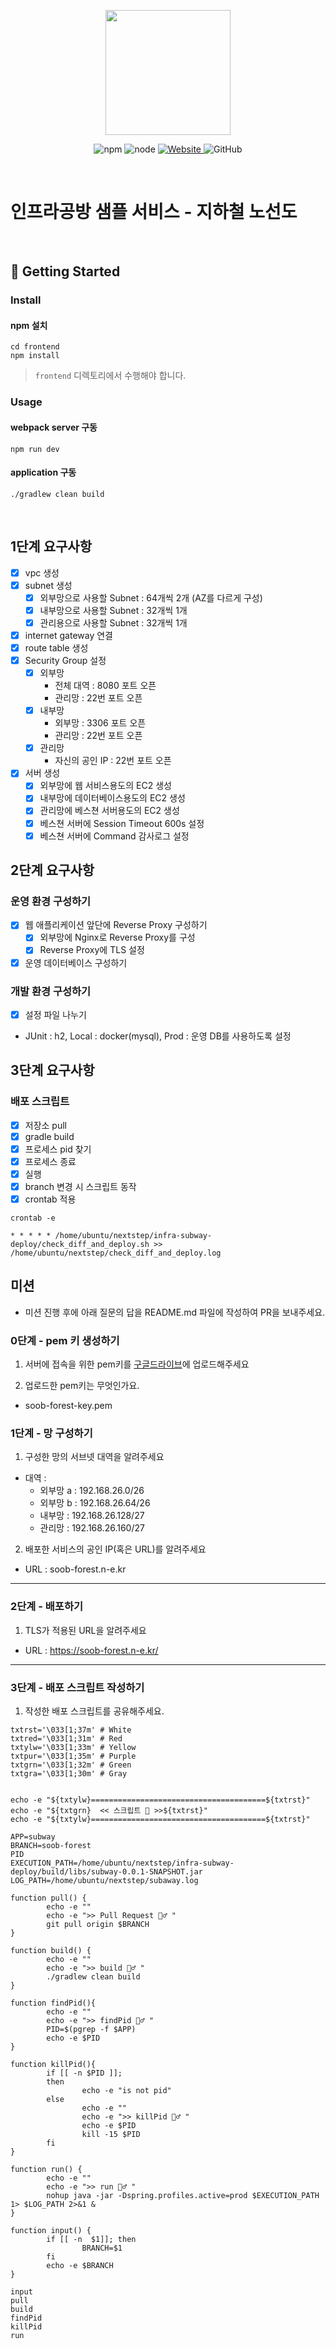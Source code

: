 <p align="center">
    <img width="200px;" src="https://raw.githubusercontent.com/woowacourse/atdd-subway-admin-frontend/master/images/main_logo.png"/>
</p>
<p align="center">
  <img alt="npm" src="https://img.shields.io/badge/npm-%3E%3D%205.5.0-blue">
  <img alt="node" src="https://img.shields.io/badge/node-%3E%3D%209.3.0-blue">
  <a href="https://edu.nextstep.camp/c/R89PYi5H" alt="nextstep atdd">
    <img alt="Website" src="https://img.shields.io/website?url=https%3A%2F%2Fedu.nextstep.camp%2Fc%2FR89PYi5H">
  </a>
  <img alt="GitHub" src="https://img.shields.io/github/license/next-step/atdd-subway-service">
</p>

<br>

# 인프라공방 샘플 서비스 - 지하철 노선도

<br>

## 🚀 Getting Started

### Install

#### npm 설치

```
cd frontend
npm install
```

> `frontend` 디렉토리에서 수행해야 합니다.

### Usage

#### webpack server 구동

```
npm run dev
```

#### application 구동

```
./gradlew clean build
```

<br>

## 1단계 요구사항

- [x] vpc 생성
- [x] subnet 생성
  - [x] 외부망으로 사용할 Subnet : 64개씩 2개 (AZ를 다르게 구성)
  - [x] 내부망으로 사용할 Subnet : 32개씩 1개
  - [x] 관리용으로 사용할 Subnet : 32개씩 1개
- [x] internet gateway 연결
- [x] route table 생성
- [x] Security Group 설정
  - [x] 외부망
    - 전체 대역 : 8080 포트 오픈
    - 관리망 : 22번 포트 오픈
  - [x] 내부망
    - 외부망 : 3306 포트 오픈
    - 관리망 : 22번 포트 오픈
  - [x] 관리망
    - 자신의 공인 IP : 22번 포트 오픈
- [x] 서버 생성
  - [x] 외부망에 웹 서비스용도의 EC2 생성
  - [x] 내부망에 데이터베이스용도의 EC2 생성
  - [x] 관리망에 베스쳔 서버용도의 EC2 생성
  - [x] 베스쳔 서버에 Session Timeout 600s 설정
  - [x] 베스쳔 서버에 Command 감사로그 설정

## 2단계 요구사항

### 운영 환경 구성하기

- [x] 웹 애플리케이션 앞단에 Reverse Proxy 구성하기
  - [x] 외부망에 Nginx로 Reverse Proxy를 구성
  - [x] Reverse Proxy에 TLS 설정
- [x] 운영 데이터베이스 구성하기

### 개발 환경 구성하기

- [x] 설정 파일 나누기
- JUnit : h2, Local : docker(mysql), Prod : 운영 DB를 사용하도록 설정

## 3단계 요구사항

### 배포 스크립트

- [x] 저장소 pull
- [x] gradle build
- [x] 프로세스 pid 찾기
- [x] 프로세스 종료
- [x] 실행
- [x] branch 변경 시 스크립트 동작
- [x] crontab 적용

```
crontab -e

* * * * * /home/ubuntu/nextstep/infra-subway-deploy/check_diff_and_deploy.sh >> /home/ubuntu/nextstep/check_diff_and_deploy.log
```

## 미션

- 미션 진행 후에 아래 질문의 답을 README.md 파일에 작성하여 PR을 보내주세요.

### 0단계 - pem 키 생성하기

1. 서버에 접속을 위한 pem키를 [구글드라이브](https://drive.google.com/drive/folders/1dZiCUwNeH1LMglp8dyTqqsL1b2yBnzd1?usp=sharing)에
   업로드해주세요

2. 업로드한 pem키는 무엇인가요.

- soob-forest-key.pem

### 1단계 - 망 구성하기

1. 구성한 망의 서브넷 대역을 알려주세요

- 대역 :
  - 외부망 a : 192.168.26.0/26
  - 외부망 b : 192.168.26.64/26
  - 내부망 : 192.168.26.128/27
  - 관리망 : 192.168.26.160/27

2. 배포한 서비스의 공인 IP(혹은 URL)를 알려주세요

- URL : soob-forest.n-e.kr

---

### 2단계 - 배포하기

1. TLS가 적용된 URL을 알려주세요

- URL : https://soob-forest.n-e.kr/

---

### 3단계 - 배포 스크립트 작성하기

1. 작성한 배포 스크립트를 공유해주세요.

```
txtrst='\033[1;37m' # White
txtred='\033[1;31m' # Red
txtylw='\033[1;33m' # Yellow
txtpur='\033[1;35m' # Purple
txtgrn='\033[1;32m' # Green
txtgra='\033[1;30m' # Gray


echo -e "${txtylw}=======================================${txtrst}"
echo -e "${txtgrn}  << 스크립트 🧐 >>${txtrst}"
echo -e "${txtylw}=======================================${txtrst}"

APP=subway
BRANCH=soob-forest
PID
EXECUTION_PATH=/home/ubuntu/nextstep/infra-subway-deploy/build/libs/subway-0.0.1-SNAPSHOT.jar
LOG_PATH=/home/ubuntu/nextstep/subaway.log

function pull() {
        echo -e ""
        echo -e ">> Pull Request 🏃♂️ "
        git pull origin $BRANCH
}

function build() {
        echo -e ""
        echo -e ">> build 🏃♂️ "
        ./gradlew clean build
}

function findPid(){
        echo -e ""
        echo -e ">> findPid 🏃♂️ "
        PID=$(pgrep -f $APP)
        echo -e $PID
}

function killPid(){
        if [[ -n $PID ]];
        then
                echo -e "is not pid"
        else
                echo -e ""
                echo -e ">> killPid 🏃♂️ "
                echo -e $PID
                kill -15 $PID
        fi
}

function run() {
        echo -e ""
        echo -e ">> run 🏃♂️ "
        nohup java -jar -Dspring.profiles.active=prod $EXECUTION_PATH 1> $LOG_PATH 2>&1 &
}

function input() {
        if [[ -n  $1]]; then
                BRANCH=$1
        fi
        echo -e $BRANCH
}

input
pull
build
findPid
killPid
run

```
